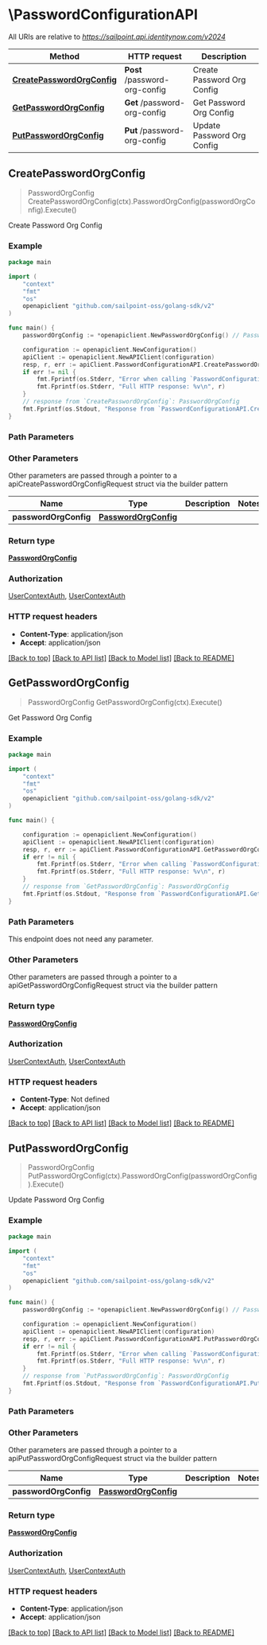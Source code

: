 # \PasswordConfigurationAPI

All URIs are relative to *https://sailpoint.api.identitynow.com/v2024*

Method | HTTP request | Description
------------- | ------------- | -------------
[**CreatePasswordOrgConfig**](PasswordConfigurationAPI.md#CreatePasswordOrgConfig) | **Post** /password-org-config | Create Password Org Config
[**GetPasswordOrgConfig**](PasswordConfigurationAPI.md#GetPasswordOrgConfig) | **Get** /password-org-config | Get Password Org Config
[**PutPasswordOrgConfig**](PasswordConfigurationAPI.md#PutPasswordOrgConfig) | **Put** /password-org-config | Update Password Org Config



## CreatePasswordOrgConfig

> PasswordOrgConfig CreatePasswordOrgConfig(ctx).PasswordOrgConfig(passwordOrgConfig).Execute()

Create Password Org Config



### Example

```go
package main

import (
    "context"
    "fmt"
    "os"
    openapiclient "github.com/sailpoint-oss/golang-sdk/v2"
)

func main() {
    passwordOrgConfig := *openapiclient.NewPasswordOrgConfig() // PasswordOrgConfig | 

    configuration := openapiclient.NewConfiguration()
    apiClient := openapiclient.NewAPIClient(configuration)
    resp, r, err := apiClient.PasswordConfigurationAPI.CreatePasswordOrgConfig(context.Background()).PasswordOrgConfig(passwordOrgConfig).Execute()
    if err != nil {
        fmt.Fprintf(os.Stderr, "Error when calling `PasswordConfigurationAPI.CreatePasswordOrgConfig``: %v\n", err)
        fmt.Fprintf(os.Stderr, "Full HTTP response: %v\n", r)
    }
    // response from `CreatePasswordOrgConfig`: PasswordOrgConfig
    fmt.Fprintf(os.Stdout, "Response from `PasswordConfigurationAPI.CreatePasswordOrgConfig`: %v\n", resp)
}
```

### Path Parameters



### Other Parameters

Other parameters are passed through a pointer to a apiCreatePasswordOrgConfigRequest struct via the builder pattern


Name | Type | Description  | Notes
------------- | ------------- | ------------- | -------------
 **passwordOrgConfig** | [**PasswordOrgConfig**](PasswordOrgConfig.md) |  | 

### Return type

[**PasswordOrgConfig**](PasswordOrgConfig.md)

### Authorization

[UserContextAuth](../README.md#UserContextAuth), [UserContextAuth](../README.md#UserContextAuth)

### HTTP request headers

- **Content-Type**: application/json
- **Accept**: application/json

[[Back to top]](#) [[Back to API list]](../README.md#documentation-for-api-endpoints)
[[Back to Model list]](../README.md#documentation-for-models)
[[Back to README]](../README.md)


## GetPasswordOrgConfig

> PasswordOrgConfig GetPasswordOrgConfig(ctx).Execute()

Get Password Org Config



### Example

```go
package main

import (
    "context"
    "fmt"
    "os"
    openapiclient "github.com/sailpoint-oss/golang-sdk/v2"
)

func main() {

    configuration := openapiclient.NewConfiguration()
    apiClient := openapiclient.NewAPIClient(configuration)
    resp, r, err := apiClient.PasswordConfigurationAPI.GetPasswordOrgConfig(context.Background()).Execute()
    if err != nil {
        fmt.Fprintf(os.Stderr, "Error when calling `PasswordConfigurationAPI.GetPasswordOrgConfig``: %v\n", err)
        fmt.Fprintf(os.Stderr, "Full HTTP response: %v\n", r)
    }
    // response from `GetPasswordOrgConfig`: PasswordOrgConfig
    fmt.Fprintf(os.Stdout, "Response from `PasswordConfigurationAPI.GetPasswordOrgConfig`: %v\n", resp)
}
```

### Path Parameters

This endpoint does not need any parameter.

### Other Parameters

Other parameters are passed through a pointer to a apiGetPasswordOrgConfigRequest struct via the builder pattern


### Return type

[**PasswordOrgConfig**](PasswordOrgConfig.md)

### Authorization

[UserContextAuth](../README.md#UserContextAuth), [UserContextAuth](../README.md#UserContextAuth)

### HTTP request headers

- **Content-Type**: Not defined
- **Accept**: application/json

[[Back to top]](#) [[Back to API list]](../README.md#documentation-for-api-endpoints)
[[Back to Model list]](../README.md#documentation-for-models)
[[Back to README]](../README.md)


## PutPasswordOrgConfig

> PasswordOrgConfig PutPasswordOrgConfig(ctx).PasswordOrgConfig(passwordOrgConfig).Execute()

Update Password Org Config



### Example

```go
package main

import (
    "context"
    "fmt"
    "os"
    openapiclient "github.com/sailpoint-oss/golang-sdk/v2"
)

func main() {
    passwordOrgConfig := *openapiclient.NewPasswordOrgConfig() // PasswordOrgConfig | 

    configuration := openapiclient.NewConfiguration()
    apiClient := openapiclient.NewAPIClient(configuration)
    resp, r, err := apiClient.PasswordConfigurationAPI.PutPasswordOrgConfig(context.Background()).PasswordOrgConfig(passwordOrgConfig).Execute()
    if err != nil {
        fmt.Fprintf(os.Stderr, "Error when calling `PasswordConfigurationAPI.PutPasswordOrgConfig``: %v\n", err)
        fmt.Fprintf(os.Stderr, "Full HTTP response: %v\n", r)
    }
    // response from `PutPasswordOrgConfig`: PasswordOrgConfig
    fmt.Fprintf(os.Stdout, "Response from `PasswordConfigurationAPI.PutPasswordOrgConfig`: %v\n", resp)
}
```

### Path Parameters



### Other Parameters

Other parameters are passed through a pointer to a apiPutPasswordOrgConfigRequest struct via the builder pattern


Name | Type | Description  | Notes
------------- | ------------- | ------------- | -------------
 **passwordOrgConfig** | [**PasswordOrgConfig**](PasswordOrgConfig.md) |  | 

### Return type

[**PasswordOrgConfig**](PasswordOrgConfig.md)

### Authorization

[UserContextAuth](../README.md#UserContextAuth), [UserContextAuth](../README.md#UserContextAuth)

### HTTP request headers

- **Content-Type**: application/json
- **Accept**: application/json

[[Back to top]](#) [[Back to API list]](../README.md#documentation-for-api-endpoints)
[[Back to Model list]](../README.md#documentation-for-models)
[[Back to README]](../README.md)

